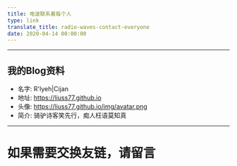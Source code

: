 ```yaml
---
title: 电波联系着每个人
type: link
translate_title: radio-waves-contact-everyone
date: 2020-04-14 00:00:00
---
```



---

## 我的Blog资料

- 名字: R'lyeh|Cijan
- 地址: https://liuss77.github.io
- 头像: https://liuss77.github.io/img/avatar.png
- 简介: 骑驴诗客笑先行，痴人枉语莫知真

---


# 如果需要交换友链，请留言

